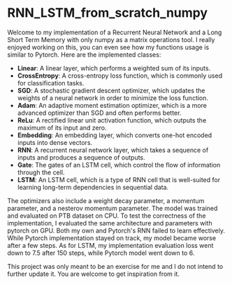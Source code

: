 # RNN_LSTM_from_scratch_numpy
Welcome to my implementation of a Recurrent Neural Network and a Long Short Term Memory with only numpy as a matrix operations tool. I really enjoyed working on this, you can even see how my functions usage is similar to Pytorch. Here are the implemented classes:

- **Linear**: A linear layer, which performs a weighted sum of its inputs.
- **CrossEntropy**: A cross-entropy loss function, which is commonly used for classification tasks.
- **SGD**: A stochastic gradient descent optimizer, which updates the weights of a neural network in order to minimize the loss function.
- **Adam**: An adaptive moment estimation optimizer, which is a more advanced optimizer than SGD and often performs better.
- **ReLu**: A rectified linear unit activation function, which outputs the maximum of its input and zero.
- **Embedding**: An embedding layer, which converts one-hot encoded inputs into dense vectors.
- **RNN**: A recurrent neural network layer, which takes a sequence of inputs and produces a sequence of outputs.
- **Gate**: The gates of an LSTM cell, which control the flow of information through the cell.
- **LSTM**: An LSTM cell, which is a type of RNN cell that is well-suited for learning long-term dependencies in sequential data.

The optimizers also include a weight decay parameter, a momentum parameter, and a nesterov momentum parameter. The model was trained and evaluated on PTB dataset on CPU. To test the correctness of the implementation, I evaluated the same architecture and parameters with pytorch on GPU. Both my own and Pytorch's RNN failed to learn effectively. While Pytorch implementation stayed on track, my model became worse after a few steps. As for LSTM, my implementation evaluation loss went down to 7.5 after 150 steps, while Pytorch model went down to 6.

This project was only meant to be an exercise for me and I do not intend to further update it. You are welcome to get inspiration from it.
